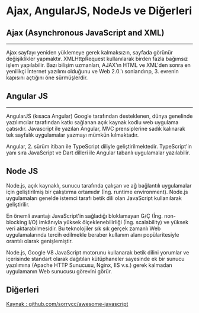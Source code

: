 # Ajax, AngularJS, NodeJs ve Diğerleri

## Ajax (Asynchronous JavaScript and XML)

---

Ajax sayfayı yeniden yüklemeye gerek kalmaksızın, sayfada görünür değişiklikler yapmaktır. XMLHttpRequest kullanılarak birden fazla bağımsız işlem yapılabilir. Bazı bilişim uzmanları, AJAX'ın HTML ve XML'den sonra en yenilikçi İnternet yazılımı olduğunu ve Web 2.0.'ı sonlandırıp, 3. evrenin kapısını açtığını öne sürmüşlerdir.

## Angular JS

---

AngularJS (kısaca Angular) Google tarafından desteklenen, dünya genelinde yazılımcılar tarafından katkı sağlanan açık kaynak kodlu web uygulama çatısıdır. Javascript ile yazılan Angular, MVC prensiplerine sadık kalınarak tek sayfalık uygulamalar yazmayı mümkün kılmaktadır.

Angular, 2. sürüm itibarı ile TypeScript diliyle geliştirilmektedir. TypeScript'in yanı sıra JavaScript ve Dart dilleri ile Angular tabanlı uygulamalar yazılabilir.

## Node JS

Node.js, açık kaynaklı, sunucu tarafında çalışan ve ağ bağlantılı uygulamalar için geliştirilmiş bir çalıştırma ortamıdır (İng. runtime environment). Node.js uygulamaları genelde istemci tarafı betik dili olan JavaScript kullanılarak geliştirilir.

En önemli avantajı JavaScript'in sağladığı bloklamayan G/Ç (İng. non-blocking I/O) imkânıyla yüksek ölçeklenebilirliği (İng. scalability) ve yüksek veri aktarabilmesidir. Bu teknolojiler sık sık gerçek zamanlı Web uygulamalarında tercih edilmekle beraber kullanım alanı popülaritesiyle orantılı olarak genişlemiştir.

Node.js, Google V8 JavaScript motorunu kullanarak betik dilini yorumlar ve içerisinde standart olarak dağıtılan kütüphaneler sayesinde ek bir sunucu yazılımına (Apache HTTP Sunucusu, Nginx, IIS v.s.) gerek kalmadan uygulamanın Web sunucusu görevini görür.

## Diğerleri

[Kaynak : github.com/sorrycc/awesome-javascript](https://github.com/sorrycc/awesome-javascript)